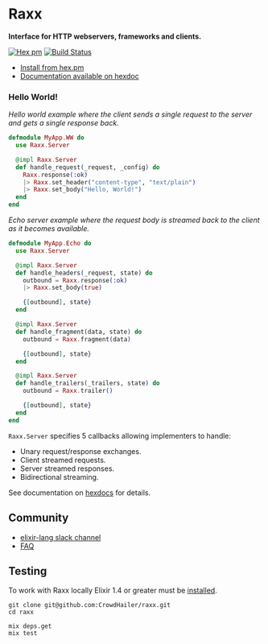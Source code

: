 # Raxx

**Interface for HTTP webservers, frameworks and clients.**

[![Hex pm](http://img.shields.io/hexpm/v/raxx.svg?style=flat)](https://hex.pm/packages/raxx)
[![Build Status](https://secure.travis-ci.org/CrowdHailer/raxx.svg?branch=master
"Build Status")](https://travis-ci.org/CrowdHailer/raxx)

- [Install from hex.pm](https://hex.pm/packages/raxx)
- [Documentation available on hexdoc](https://hexdocs.pm/raxx)

### Hello World!

*Hello world example where the client sends a single request to the server and gets a single response back.*

```elixir
defmodule MyApp.WW do
  use Raxx.Server

  @impl Raxx.Server
  def handle_request(_request, _config) do
    Raxx.response(:ok)
    |> Raxx.set_header("content-type", "text/plain")
    |> Raxx.set_body("Hello, World!")
  end
end
```

*Echo server example where the request body is streamed back to the client as it becomes available.*

```elixir
defmodule MyApp.Echo do
  use Raxx.Server

  @impl Raxx.Server
  def handle_headers(_request, state) do
    outbound = Raxx.response(:ok)
    |> Raxx.set_body(true)

    {[outbound], state}
  end

  @impl Raxx.Server
  def handle_fragment(data, state) do
    outbound = Raxx.fragment(data)

    {[outbound], state}
  end

  @impl Raxx.Server
  def handle_trailers(_trailers, state) do
    outbound = Raxx.trailer()

    {[outbound], state}
  end
end
```

`Raxx.Server` specifies 5 callbacks allowing implementers to handle:

- Unary request/response exchanges.
- Client streamed requests.
- Server streamed responses.
- Bidirectional streaming.

See documentation on [hexdocs](https://hexdocs.pm/raxx/Raxx.Server.html) for details.

## Community

- [elixir-lang slack channel](https://elixir-lang.slack.com/messages/C56H3TBH8/)
- [FAQ](FAQ.md)

## Testing

To work with Raxx locally Elixir 1.4 or greater must be [installed](https://elixir-lang.org/install.html).

```
git clone git@github.com:CrowdHailer/raxx.git
cd raxx

mix deps.get
mix test
```
